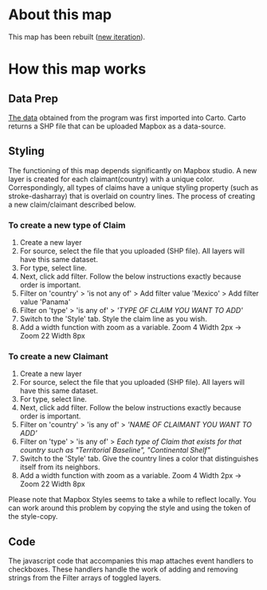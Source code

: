 # About this map
This map has been rebuilt ([new iteration](https://github.com/CSIS-iLab/amti-viz/tree/master/claims-map)).

# How this map works

## Data Prep
[The data](https://github.com/CSIS-iLab/AMTImaps/tree/master/excel) obtained from the program was first imported into Carto. Carto returns a SHP file that can be uploaded Mapbox as a data-source.

## Styling
The functioning of this map depends significantly on Mapbox studio. A new layer is created for each claimant(country) with a unique color. Correspondingly, all types of claims have a unique styling property (such as stroke-dasharray) that is overlaid on country lines.  The process of creating a new claim/claimant described below.

### To create a new type of Claim
1. Create a new layer
2. For source, select the file that you uploaded (SHP file). All layers will have this same dataset.
3. For type, select line. 
4. Next, click add filter. Follow the below instructions exactly because order is important. 
5. Filter on 'country' > 'is not any of' > Add filter value 'Mexico' > Add filter value 'Panama'
6. Filter on 'type' > 'is any of' > *'TYPE OF CLAIM YOU WANT TO ADD'*
7. Switch to the 'Style' tab. Style the claim line as you wish. 
8. Add a width function with zoom as a variable. Zoom 4 Width 2px -> Zoom 22 Width 8px

### To create a new Claimant
1. Create a new layer
2. For source, select the file that you uploaded (SHP file). All layers will have this same dataset.
3. For type, select line. 
4. Next, click add filter. Follow the below instructions exactly because order is important. 
5. Filter on 'country' > 'is any of' > *'NAME OF CLAIMANT YOU WANT TO ADD'*
6. Filter on 'type' > 'is any of' > *Each type of Claim that exists for that country such as "Territorial Baseline", "Continental Shelf"*
7. Switch to the 'Style' tab. Give the country lines a color that distinguishes itself from its neighbors. 
8. Add a width function with zoom as a variable. Zoom 4 Width 2px -> Zoom 22 Width 8px

Please note that Mapbox Styles seems to take a while to reflect locally. You can work around this problem by copying the style and using the token of the style-copy.

## Code
The javascript code that accompanies this map attaches event handlers to checkboxes. These handlers handle the work of adding and removing strings from the Filter arrays of toggled layers. 